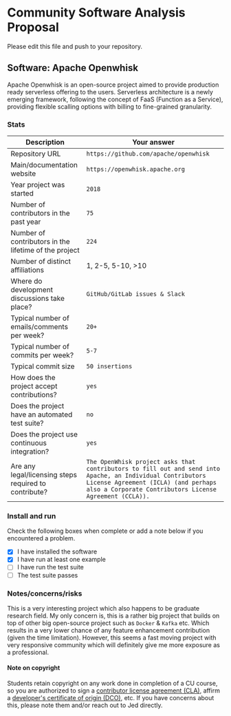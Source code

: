 # Community Software Analysis Proposal
Please edit this file and push to your repository.

## Software: Apache Openwhisk

Apache Openwhisk is an open-source project aimed to provide production ready serverless offering to the users. Serverless architecture is a newly emerging framework, following the concept of FaaS (Function as a Service), providing flexible scalling options with billing to fine-grained granularity. 

### Stats

| Description | Your answer |
|---------|-----------|
| Repository URL | `https://github.com/apache/openwhisk` |
| Main/documentation website |  `https://openwhisk.apache.org`  |
| Year project was started | `2018`  |
| Number of contributors in the past year | `75` |
| Number of contributors in the lifetime of the project | `224`  |
| Number of distinct affiliations | 1, 2-5, 5-10, >10 |
| Where do development discussions take place? | `GitHub/GitLab issues & Slack`  |
| Typical number of emails/comments per week? | `20+`  |
| Typical number of commits per week? | `5-7` |
| Typical commit size | `50 insertions` |
| How does the project accept contributions? | `yes`  |
| Does the project have an automated test suite? | `no` |
| Does the project use continuous integration? | `yes` |
| Are any legal/licensing steps required to contribute? | `The OpenWhisk project asks that contributors to fill out and send into Apache, an Individual Contributors License Agreement (ICLA) (and perhaps also a Corporate Contributors License Agreement (CCLA)).` |

### Install and run

Check the following boxes when complete or add a note below if you
encountered a problem.

- [x] I have installed the software
- [x] I have run at least one example
- [ ] I have run the test suite
- [ ] The test suite passes

### Notes/concerns/risks

This is a very interesting project which also happens to be graduate research field. My only concern is, this is a rather big project that builds on top of other big open-source project such as `Docker` & `Kafka` etc. Which results in a very lower chance of any feature enhancement contribution (given the time limitation). However, this seems a fast moving project with very responsive community which will definitely give me more exposure as a professional.

#### Note on copyright
Students retain copyright on any work done in completion of a CU
course, so you are authorized to sign a [contributor license
agreement (CLA)](https://en.wikipedia.org/wiki/Contributor_License_Agreement),
affirm a [developer's certificate of
origin (DCO)](https://en.wikipedia.org/wiki/Developer_Certificate_of_Origin),
etc.  If you have concerns about this, please note them and/or reach
out to Jed directly.
